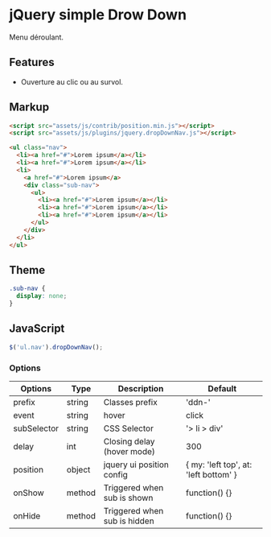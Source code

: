 # jQuery simple Drow Down

Menu déroulant.

## Features

* Ouverture au clic ou au survol.


## Markup

```html
<script src="assets/js/contrib/position.min.js"></script>
<script src="assets/js/plugins/jquery.dropDownNav.js"></script>
```

```html
<ul class="nav">
  <li><a href="#">Lorem ipsum</a></li>
  <li><a href="#">Lorem ipsum</a></li>
  <li>
    <a href="#">Lorem ipsum</a>
    <div class="sub-nav">
      <ul>
        <li><a href="#">Lorem ipsum</a></li>
        <li><a href="#">Lorem ipsum</a></li>
        <li><a href="#">Lorem ipsum</a></li>
      </ul>
    </div>
  </li>
</ul>
```


## Theme

```css
.sub-nav {
  display: none;
}
```

## JavaScript

```js
$('ul.nav').dropDownNav();
```



### Options

Options      | Type   | Description                    | Default
-------------|--------|--------------------------------|---------------
prefix       | string | Classes prefix                 | 'ddn-'
event        | string | hover | click                  | 'hover'
subSelector  | string | CSS Selector                   | '> li > div'
delay        | int    | Closing delay (hover mode)     | 300
position     | object | jquery ui position config      | { my: 'left top', at: 'left bottom' }
onShow       | method | Triggered when sub is shown    | function() {}
onHide       | method | Triggered when sub is hidden   | function() {}
